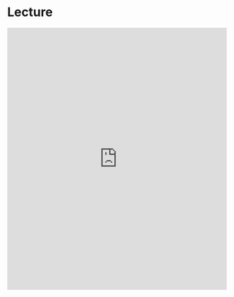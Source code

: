 # Lecture

<iframe src='https://view.officeapps.live.com/op/view.aspx?src=[https://www.your_website/file_name.pptx]' width='100%' height='600px' frameborder='0'>


